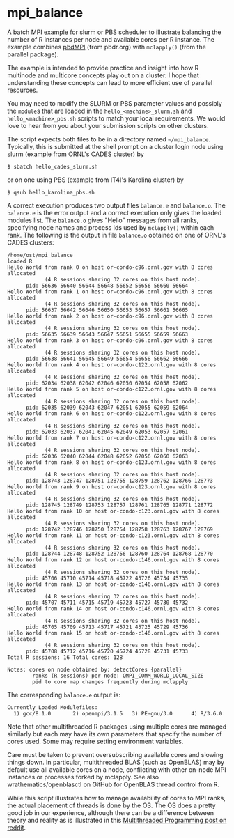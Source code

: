 # mpi_balance 

A batch MPI example for slurm or PBS scheduler to illustrate balancing
the number of R instances per node and available cores per R
instance. The example combines
[pbdMPI](https://github.com/RBigData/pbdMPI) (from pbdr.org) with
`mclapply()` (from the parallel package).

The example is intended to provide practice and insight into how R
multinode and multicore concepts play out on a cluster. I hope that
understanding these concepts can lead to more efficient use of
parallel resources.

You may need to modify the SLURM or PBS parameter values and possibly
the `module`s that are loaded in the `hello_<machine>_slurm.sh` and
`hello_<machine>_pbs.sh` scripts
to match your local requirements. We
would love to hear from you about your submission scripts on other clusters.

The script expects both files to be in a directory named
`~/mpi_balance`. Typically, this is submitted at the shell prompt on a
cluster login node using slurm (example from ORNL's CADES cluster) by

```{sh}
$ sbatch hello_cades_slurm.sh
```
or on one using PBS (example from IT4I's Karolina cluster) by
```{sh}
$ qsub hello_karolina_pbs.sh 
```

A correct execution produces two output files `balance.e` and
`balance.o`. The `balance.e` is the error output and a correct
execution only gives the loaded modules list. The `balance.o` gives
"Hello" messages from all ranks, specifying node names and process ids
used by `mclapply()` within each rank. The following is the output in
file `balance.o` obtained on one of ORNL's CADES clusters:

```
/home/ost/mpi_balance
loaded R
Hello World from rank 0 on host or-condo-c96.ornl.gov with 8 cores allocated
            (4 R sessions sharing 32 cores on this host node).
      pid: 56636 56640 56644 56648 56652 56656 56660 56664
Hello World from rank 1 on host or-condo-c96.ornl.gov with 8 cores allocated
            (4 R sessions sharing 32 cores on this host node).
      pid: 56637 56642 56646 56650 56653 56657 56661 56665
Hello World from rank 2 on host or-condo-c96.ornl.gov with 8 cores allocated
            (4 R sessions sharing 32 cores on this host node).
      pid: 56635 56639 56643 56647 56651 56655 56659 56663
Hello World from rank 3 on host or-condo-c96.ornl.gov with 8 cores allocated
            (4 R sessions sharing 32 cores on this host node).
      pid: 56638 56641 56645 56649 56654 56658 56662 56666
Hello World from rank 4 on host or-condo-c122.ornl.gov with 8 cores allocated
            (4 R sessions sharing 32 cores on this host node).
      pid: 62034 62038 62042 62046 62050 62054 62058 62062
Hello World from rank 5 on host or-condo-c122.ornl.gov with 8 cores allocated
            (4 R sessions sharing 32 cores on this host node).
      pid: 62035 62039 62043 62047 62051 62055 62059 62064
Hello World from rank 6 on host or-condo-c122.ornl.gov with 8 cores allocated
            (4 R sessions sharing 32 cores on this host node).
      pid: 62033 62037 62041 62045 62049 62053 62057 62061
Hello World from rank 7 on host or-condo-c122.ornl.gov with 8 cores allocated
            (4 R sessions sharing 32 cores on this host node).
      pid: 62036 62040 62044 62048 62052 62056 62060 62063
Hello World from rank 8 on host or-condo-c123.ornl.gov with 8 cores allocated
            (4 R sessions sharing 32 cores on this host node).
      pid: 128743 128747 128751 128755 128759 128762 128766 128773
Hello World from rank 9 on host or-condo-c123.ornl.gov with 8 cores allocated
            (4 R sessions sharing 32 cores on this host node).
      pid: 128745 128749 128753 128757 128761 128765 128771 128772
Hello World from rank 10 on host or-condo-c123.ornl.gov with 8 cores allocated
            (4 R sessions sharing 32 cores on this host node).
      pid: 128742 128746 128750 128754 128758 128763 128767 128769
Hello World from rank 11 on host or-condo-c123.ornl.gov with 8 cores allocated
            (4 R sessions sharing 32 cores on this host node).
      pid: 128744 128748 128752 128756 128760 128764 128768 128770
Hello World from rank 12 on host or-condo-c146.ornl.gov with 8 cores allocated
            (4 R sessions sharing 32 cores on this host node).
      pid: 45706 45710 45714 45718 45722 45726 45734 45735
Hello World from rank 13 on host or-condo-c146.ornl.gov with 8 cores allocated
            (4 R sessions sharing 32 cores on this host node).
      pid: 45707 45711 45715 45719 45723 45727 45730 45732
Hello World from rank 14 on host or-condo-c146.ornl.gov with 8 cores allocated
            (4 R sessions sharing 32 cores on this host node).
      pid: 45705 45709 45713 45717 45721 45725 45729 45736
Hello World from rank 15 on host or-condo-c146.ornl.gov with 8 cores allocated
            (4 R sessions sharing 32 cores on this host node).
      pid: 45708 45712 45716 45720 45724 45728 45731 45733
Total R sessions: 16 Total cores: 128 

Notes: cores on node obtained by: detectCores {parallel}
        ranks (R sessions) per node: OMPI_COMM_WORLD_LOCAL_SIZE
        pid to core map changes frequently during mclapply
```

The corresponding `balance.e` output is:
```
Currently Loaded Modulefiles:
  1) gcc/8.1.0       2) openmpi/3.1.5   3) PE-gnu/3.0      4) R/3.6.0
```

Note that other multithreaded R packages using multiple cores are
managed similarly but each may have its own parameters that specify
the number of cores used. Some may require setting environment
variables.

Care must be taken to prevent oversubscribing available cores and
slowing things down. In particular, multithreaded BLAS (such as
OpenBLAS) may by default use all available cores on a node,
conflicting with other on-node MPI instances or processes forked by
mclapply. See also wrathematics/openblasctl on GitHub for OpenBLAS
thread control from R.

While this script illustrates how to manage availability of cores to
MPI ranks, the actual placement of threads is done by the OS. The OS
does a pretty good job in our experience, although there can be a
difference between theory and reality as is illustrated in this
[Multithreaded Programming post on
reddit](https://www.reddit.com/r/aww/comments/2oagj8/multithreaded_programming_theory_and_practice/).

